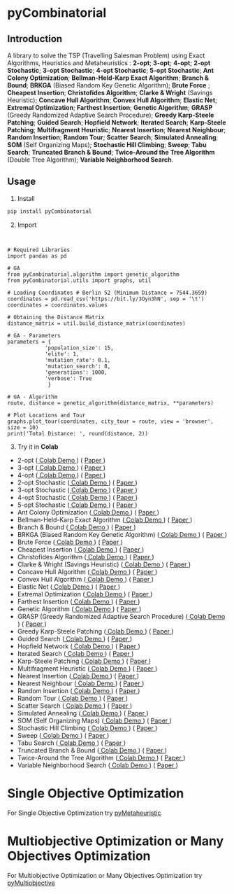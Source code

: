 # pyCombinatorial

## Introduction

A library to solve the TSP (Travelling Salesman Problem) using Exact Algorithms, Heuristics and Metaheuristics : **2-opt**; **3-opt**; **4-opt**; **2-opt Stochastic**; **3-opt Stochastic**; **4-opt Stochastic**; **5-opt Stochastic**; **Ant Colony Optimization**; **Bellman-Held-Karp Exact Algorithm**; **Branch & Bound**; **BRKGA** (Biased Random Key Genetic Algorithm); **Brute Force** ; **Cheapest Insertion**; **Christofides Algorithm**; **Clarke & Wright**  (Savings Heuristic); **Concave Hull Algorithm**; **Convex Hull Algorithm**; **Elastic Net**; **Extremal Optimization**; **Farthest Insertion**; **Genetic Algorithm**; **GRASP** (Greedy Randomized Adaptive Search Procedure); **Greedy Karp-Steele Patching**; **Guided Search**; **Hopfield Network**; **Iterated Search**; **Karp-Steele Patching**; **Multifragment Heuristic**; **Nearest Insertion**; **Nearest Neighbour**; **Random Insertion**; **Random Tour**; **Scatter Search**; **Simulated Annealing**; **SOM** (Self Organizing Maps); **Stochastic Hill Climbing**; **Sweep**; **Tabu Search**; **Truncated Branch & Bound**; **Twice-Around the Tree Algorithm** (Double Tree Algorithm); **Variable Neighborhood Search**.

## Usage

1. Install

```bash
pip install pyCombinatorial
```

2. Import

```py3


# Required Libraries
import pandas as pd

# GA
from pyCombinatorial.algorithm import genetic_algorithm
from pyCombinatorial.utils import graphs, util

# Loading Coordinates # Berlin 52 (Minimum Distance = 7544.3659)
coordinates = pd.read_csv('https://bit.ly/3Oyn3hN', sep = '\t') 
coordinates = coordinates.values

# Obtaining the Distance Matrix
distance_matrix = util.build_distance_matrix(coordinates)

# GA - Parameters
parameters = {
            'population_size': 15,
            'elite': 1,
            'mutation_rate': 0.1,
            'mutation_search': 8,
            'generations': 1000,
            'verbose': True
             }

# GA - Algorithm
route, distance = genetic_algorithm(distance_matrix, **parameters)

# Plot Locations and Tour
graphs.plot_tour(coordinates, city_tour = route, view = 'browser', size = 10)
print('Total Distance: ', round(distance, 2))

```

3. Try it in **Colab** 

- 2-opt ([ Colab Demo ](https://colab.research.google.com/drive/1SLkM8r_VdlFCpNpm-2yTfr_ynSC5WIX9?usp=sharing)) ( [ Paper ](https://www.jstor.org/stable/167074))     
- 3-opt ([ Colab Demo ](https://colab.research.google.com/drive/1iAZLawLBZ-7yaPCyobMtel1SvBamxtjL?usp=sharing)) ( [ Paper ](https://isd.ktu.lt/it2011//material/Proceedings/1_AI_5.pdf)) 
- 4-opt ([ Colab Demo ](https://colab.research.google.com/drive/1N8HKhVY4s20sfqo8IWIaCY-NHVk6gARS?usp=sharing)) ( [ Paper ](https://isd.ktu.lt/it2011//material/Proceedings/1_AI_5.pdf))
- 2-opt Stochastic ([ Colab Demo ](https://colab.research.google.com/drive/1xTm__7OwQVC_KX2b-eExLGgG1DgnJ10a?usp=sharing)) ( [ Paper ](https://doi.org/10.1016/j.trpro.2014.10.001)) 
- 3-opt Stochastic ([ Colab Demo ](https://colab.research.google.com/drive/1A5lPW6BSDD2rLNDlnpQo44U8jwKcAGXL?usp=sharing)) ( [ Paper ](https://isd.ktu.lt/it2011//material/Proceedings/1_AI_5.pdf))
- 4-opt Stochastic ([ Colab Demo ](https://colab.research.google.com/drive/1igWrUMVSInzyeOdhPcGuMjyooZ6elvLY?usp=sharing)) ( [ Paper ](https://isd.ktu.lt/it2011//material/Proceedings/1_AI_5.pdf))
- 5-opt Stochastic ([ Colab Demo ](https://colab.research.google.com/drive/13vS5MCeFqb3F4ntxrw3iCsMbJTfEVyeo?usp=sharing)) ( [ Paper ](https://isd.ktu.lt/it2011//material/Proceedings/1_AI_5.pdf))
- Ant Colony Optimization ([ Colab Demo ](https://colab.research.google.com/drive/1O2qogrjE4mZUZX3nsSxw43crumlBnd-D?usp=sharing)) ( [ Paper ](https://doi.org/10.1109/4235.585892)) 
- Bellman-Held-Karp Exact Algorithm ([ Colab Demo ](https://colab.research.google.com/drive/1HSnArk-v8PWY4dlCvT5zcSAnT1FJEDaf?usp=sharing)) ( [ Paper ](https://dl.acm.org/doi/10.1145/321105.321111))
- Branch & Bound ([ Colab Demo ](https://colab.research.google.com/drive/1oDHrECSW3g4vBEsrO8T7qSHID4fxFiqs?usp=sharing)) ( [ Paper ](https://doi.org/10.1016/j.disopt.2016.01.005))
- BRKGA (Biased Random Key Genetic Algorithm) ([ Colab Demo ](https://colab.research.google.com/drive/1lwnpUBl1P1LIvzN1saLgEvnaKZRMWLHn?usp=sharing)) ( [ Paper ](https://doi.org/10.1007/s10732-010-9143-1))
- Brute Force ([ Colab Demo ](https://colab.research.google.com/drive/10vOkBz3Cv9UdHPlcBWkDmJO7EvDg96ar?usp=sharing)) ( [ Paper ](https://swarm.cs.pub.ro/~mbarbulescu/cripto/Understanding%20Cryptography%20by%20Christof%20Paar%20.pdf))
- Cheapest Insertion ([ Colab Demo ](https://colab.research.google.com/drive/1QOg8FDvrFUgojwLXD2BBvEuB9Mu7q88a?usp=sharing)) ( [ Paper ](https://disco.ethz.ch/courses/fs16/podc/readingAssignment/1.pdf))
- Christofides Algorithm ([ Colab Demo ](https://colab.research.google.com/drive/1Wbm-YQ9TeH2OU-IjZzVdDkWGQILv4Pj_?usp=sharing)) ( [ Paper ](https://apps.dtic.mil/dtic/tr/fulltext/u2/a025602.pdf))
- Clarke & Wright  (Savings Heuristic) ([ Colab Demo ](https://colab.research.google.com/drive/1XC2yoVe6wTsjt7u2fBaL3LcKUu42FG8r?usp=sharing)) ( [ Paper ](http://dx.doi.org/10.1287/opre.12.4.568))
- Concave Hull Algorithm ([ Colab Demo ](https://colab.research.google.com/drive/1P96DerRe7CLyC9dQNr96nEkNHnxpGYY4?usp=sharing)) ( [ Paper ](http://repositorium.sdum.uminho.pt/bitstream/1822/6429/1/ConcaveHull_ACM_MYS.pdf))
- Convex Hull Algorithm ([ Colab Demo ](https://colab.research.google.com/drive/1Wn2OWccZukOfMtJuGV9laklLTc8vjOFq?usp=sharing)) ( [ Paper ](https://doi.org/10.1109/TSMC.1974.4309370))
- Elastic Net ([ Colab Demo ](https://colab.research.google.com/drive/1F7IlkKdZ3_zQ_MkhknkIPHvE5RqJG7YC?usp=sharing)) ( [ Paper ](https://doi.org/10.1038/326689a0))
- Extremal Optimization ([ Colab Demo ](https://colab.research.google.com/drive/1Y5YH0eYKjr1nj_IfhJXaILRDIXm-LWLs?usp=sharing)) ( [ Paper ](https://doi.org/10.1109/5992.881710))
- Farthest Insertion ([ Colab Demo ](https://colab.research.google.com/drive/13pWiLL_dO9Y1lvQO0zD50MXk4mD0Tn1W?usp=sharing)) ( [ Paper ](https://disco.ethz.ch/courses/fs16/podc/readingAssignment/1.pdf))
- Genetic Algorithm ([ Colab Demo ](https://colab.research.google.com/drive/1zO9rm-G6HOMeg1Q_ptMHJr48EpHcCAIS?usp=sharing)) ( [ Paper ](https://doi.org/10.1007/BF02125403))  
- GRASP (Greedy Randomized Adaptive Search Procedure) ([ Colab Demo ](https://colab.research.google.com/drive/1OnRyCc6C_QL6wr6-l5RlQI4eGbMdwuhS?usp=sharing)) ( [ Paper ](https://doi.org/10.1007/BF01096763)) 
- Greedy Karp-Steele Patching ([ Colab Demo ](https://colab.research.google.com/drive/1to3u45QWWQK8REj1_YiF5rUqUqNjB18q?usp=sharing)) ( [ Paper ](https://doi.org/10.1016/S0377-2217(99)00468-3))
- Guided Search ([ Colab Demo ](https://colab.research.google.com/drive/1uT9mlDoo37Ni7hqziGNELEGQCGBKQ83o?usp=sharing)) ( [ Paper ](https://doi.org/10.1016/S0377-2217(98)00099-X)) 
- Hopfield Network ([ Colab Demo ](https://colab.research.google.com/drive/1Io20FFsndsRT3Bc1nimLBcpH5WtEt7Pe?usp=sharing)) ( [ Paper ](https://doi.org/10.1515/dema-1996-0126)) 
- Iterated Search ([ Colab Demo ](https://colab.research.google.com/drive/1U3sPpknulwsCUQq9mK7Ywfb8ap2GIXZv?usp=sharing)) ( [ Paper ](https://doi.org/10.1063/1.36219)) 
- Karp-Steele Patching ([ Colab Demo ](https://colab.research.google.com/drive/12xLLDNIk6OOSNQXqYSYtdwhupZ9Kt5xb?usp=sharing)) ( [ Paper ](https://doi.org/10.1137/0208045))
- Multifragment Heuristic ([ Colab Demo ](https://colab.research.google.com/drive/1YNHVjS6P35bAnqGZyP7ERNrTnG9tNuhF?usp=sharing)) ( [ Paper ](https://citeseerx.ist.psu.edu/viewdoc/download;jsessionid=08D176AEFA57EF1941645F2B31DF1686?doi=10.1.1.92.1635&rep=rep1&type=pdf))
- Nearest Insertion ([ Colab Demo ](https://colab.research.google.com/drive/1R4mz604EG-unKktu8ON_Hpoywi3OIRHK?usp=sharing)) ( [ Paper ](https://disco.ethz.ch/courses/fs16/podc/readingAssignment/1.pdf))
- Nearest Neighbour ([ Colab Demo ](https://colab.research.google.com/drive/1aL1kYXgSjUJYPfYSMy_0SWq4hJ3nrueJ?usp=sharing)) ( [ Paper ](https://doi.org/10.1016/S0166-218X(01)00195-0))
- Random Insertion ([ Colab Demo ](https://colab.research.google.com/drive/1RP_grqrTXyDkHOLB_L1H8TkvxdLli5hG?usp=sharing)) ( [ Paper ](https://disco.ethz.ch/courses/fs16/podc/readingAssignment/1.pdf))
- Random Tour ([ Colab Demo ](https://colab.research.google.com/drive/1DPXMJXInkGKTyVFDAQ2bKXjglhy3DaCS?usp=sharing)) ( [ Paper ](https://doi.org/10.1023/A:1011263204536))
- Scatter Search ([ Colab Demo ](https://colab.research.google.com/drive/115Ql6KegvOjlNUUfsbY4fA8Vab-db26N?usp=sharing)) ( [ Paper ](https://doi.org/10.1111/j.1540-5915.1977.tb01074.x)) 
- Simulated Annealing ([ Colab Demo ](https://colab.research.google.com/drive/10Th0yLaAeSqp9FhYB0H00e4sXTbg7Jp2?usp=sharing)) ( [ Paper ](https://www.jstor.org/stable/1690046))
- SOM (Self Organizing Maps) ([ Colab Demo ](https://colab.research.google.com/drive/1-ZwSFnXf1_kCeY_p3SC3N21T8QeSWsg6?usp=sharing)) ( [ Paper ](https://arxiv.org/pdf/2201.07208.pdf))
- Stochastic Hill Climbing ([ Colab Demo ](https://colab.research.google.com/drive/1_wP6vg4JoRHGItGxEtXcf9Y9OuuoDlDl?usp=sharing)) ( [ Paper ](http://aima.cs.berkeley.edu/)) 
- Sweep ([ Colab Demo ](https://colab.research.google.com/drive/1AkAn4yeomAp6POBslk3Asd6OrxfBrHT7?usp=sharing)) ( [ Paper ](http://dx.doi.org/10.1287/opre.22.2.340))
- Tabu Search ([ Colab Demo ](https://colab.research.google.com/drive/1SRwQrBaxkKk18SDvQPy--0yNRWdl6Y1G?usp=sharing)) ( [ Paper ](https://doi.org/10.1287/ijoc.1.3.190))
- Truncated Branch & Bound ([ Colab Demo ](https://colab.research.google.com/drive/16m72PrBZN8mWMCer12dgsStcNGs4DVdQ?usp=sharing)) ( [ Paper ](https://research.ijcaonline.org/volume65/number5/pxc3885866.pdf)) 
- Twice-Around the Tree Algorithm ([ Colab Demo ](https://colab.research.google.com/drive/1tf5tc5DxvEUc89JaaFgzmK1TtD1e4fkc?usp=sharing)) ( [ Paper ](https://doi.org/10.1016/0196-6774(84)90029-4)) 
- Variable Neighborhood Search ([ Colab Demo ](https://colab.research.google.com/drive/1yMWjYuurzpcijsCFDTA76fAwJmSaDkZq?usp=sharing)) ( [ Paper ](https://doi.org/10.1016/S0305-0548(97)00031-2)) 

# Single Objective Optimization
For Single Objective Optimization try [pyMetaheuristic](https://github.com/Valdecy/pyMetaheuristic)

# Multiobjective Optimization or Many Objectives Optimization
For Multiobjective Optimization or Many Objectives Optimization try [pyMultiobjective](https://github.com/Valdecy/pyMultiobjective)
